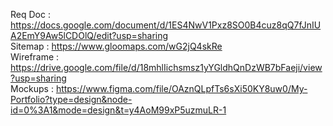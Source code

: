 Req Doc : https://docs.google.com/document/d/1ES4NwV1Pxz8SO0B4cuz8qQ7fJnIUA2EmY9Aw5lCDOlQ/edit?usp=sharing<br>
Sitemap : https://www.gloomaps.com/wG2jQ4skRe<br>
Wireframe : https://drive.google.com/file/d/18mhlIichsmsz1yYGldhQnDzWB7bFaeji/view?usp=sharing<br>
Mockups : https://www.figma.com/file/OAznQLpfTs6sXi50KY8uw0/My-Portfolio?type=design&node-id=0%3A1&mode=design&t=y4AoM99xP5uzmuLR-1
